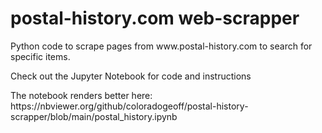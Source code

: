 # postal-history.com web-scrapper

<p>Python code to scrape pages from www.postal-history.com to search for specific items.</p>

<p>Check out the Jupyter Notebook for code and instructions</p>

<p>The notebook renders better here: https://nbviewer.org/github/coloradogeoff/postal-history-scrapper/blob/main/postal_history.ipynb</p>
